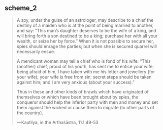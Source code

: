 ## scheme_2
> A spy, under the guise of an astrologer, may describe to a chief the destiny of a maiden who is at the point of being married to another, and say: “This man’s daughter deserves to be the wife of a king, and will bring forth a son destined to be a king; purchase her with all your wealth, or seize her by force.” When it is not possible to secure her, spies should enrage the parties; but when she is secured quarrel will necessarily ensue.
> 
> A mendicant woman may tell a chief who is fond of his wife: “This (another) chief, proud of his youth, has sent me to entice your wife; being afraid of him, I have taken with me his letter and jewellery (for your wife); your wife is free from sin; secret steps should be taken against him; and I am very anxious (about your success).”
> 
> Thus in these and other kinds of brawls which have originated of themselves or which have been brought about by spies, the conqueror should help the inferior party with men and money and set them against the wicked or cause them to migrate (to other parts of the country).
> 
> —Kautilya, in the Arthaśāstra, 11.1:49-53